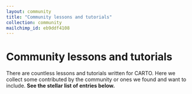 ```yaml
---
layout: community
title: "Community lessons and tutorials"
collection: community
mailchimp_id: eb9ddf4108
---
```

# Community lessons and tutorials

There are countless lessons and tutorials written for CARTO. Here we collect some contributed by the community or ones we found and want to include. **See the stellar list of entries below.**

